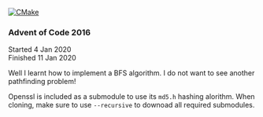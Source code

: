 [![CMake](https://github.com/daniel-meilak/Advent-of-Code-2016/actions/workflows/cmake.yml/badge.svg)](https://github.com/daniel-meilak/Advent-of-Code-2016/actions/workflows/cmake.yml)

### Advent of Code 2016

Started 4 Jan 2020  
Finished 11 Jan 2020

Well I learnt how to implement a BFS algorithm. I do not want to see another pathfinding problem!

Openssl is included as a submodule to use its `md5.h` hashing alorithm. When cloning, make sure to use `--recursive` to downoad all required submodules. 
